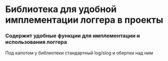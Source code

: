 # Библиотека для удобной имплементации логгера в проекты

### Содержит удобные функции для имплементации и использования логгера

Под капотом у библиотеки стандартный log/slog и обертки над ним